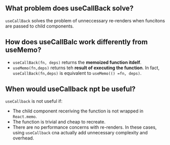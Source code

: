 ## What problem does useCallBack solve?
`useCallBack` solves the problem of unneccessary re-renders when funcitons are passed to child components.

## How does useCallBalc work differently from useMemo?
- `useCallBack(fn, deps)` returns the **memoized function itdelf**.
- `useMemo(fn,deps)` returns teh **result of executing the function**.
In fact, `useCallBack(fn,deps)` is equivalent to `useMemo(() =fn, deps)`.

## When would useCallback npt be useful?
`useCallback` is not useful if:
- The child component receriving the function is not wrapped in `React.memo`.
- The function is trivial and cheap to recreate.
- There are no performance concerns with re-renders.
In these cases, using `useCallback` cna actually add unnecessary complexity and overhead.
